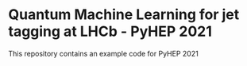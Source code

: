 # Quantum Machine Learning for jet tagging at LHCb - PyHEP 2021
This repository contains an example code for PyHEP 2021 
